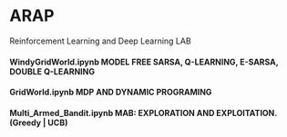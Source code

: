 # ARAP
Reinforcement Learning and Deep Learning LAB


#### WindyGridWorld.ipynb MODEL FREE SARSA, Q-LEARNING, E-SARSA, DOUBLE Q-LEARNING
#### GridWorld.ipynb MDP AND DYNAMIC PROGRAMING
#### Multi_Armed_Bandit.ipynb MAB: EXPLORATION AND EXPLOITATION. (Greedy | UCB)

